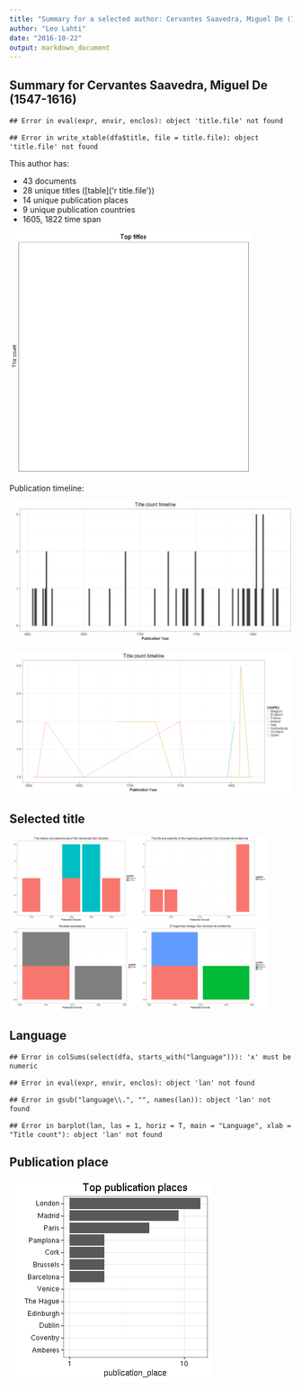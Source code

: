 ```yaml
---
title: "Summary for a selected author: Cervantes Saavedra, Miguel De (1547-1616)"
author: "Leo Lahti"
date: "2016-10-22"
output: markdown_document
---
```


## Summary for Cervantes Saavedra, Miguel De (1547-1616)


```
## Error in eval(expr, envir, enclos): object 'title.file' not found
```

```
## Error in write_xtable(dfa$title, file = title.file): object 'title.file' not found
```

This author has:

  * 43 documents
  * 28 unique titles ([table]('r title.file'))
  * 14 unique publication places
  * 9 unique publication countries
  * 1605, 1822 time span   


<img src="figure/selected_author_summary_titlecount-1.png" title="plot of chunk selected_author_summary_titlecount" alt="plot of chunk selected_author_summary_titlecount" width="430px" />


Publication timeline:

![plot of chunk selected_author_summary_timeline](figure/selected_author_summary_timeline-1.png)


![plot of chunk selected_author_summary_timeline_by_country](figure/selected_author_summary_timeline_by_country-1.png)

## Selected title

<img src="figure/selected_author_summary_timeline_by_title-1.png" title="plot of chunk selected_author_summary_timeline_by_title" alt="plot of chunk selected_author_summary_timeline_by_title" width="230px" /><img src="figure/selected_author_summary_timeline_by_title-2.png" title="plot of chunk selected_author_summary_timeline_by_title" alt="plot of chunk selected_author_summary_timeline_by_title" width="230px" /><img src="figure/selected_author_summary_timeline_by_title-3.png" title="plot of chunk selected_author_summary_timeline_by_title" alt="plot of chunk selected_author_summary_timeline_by_title" width="230px" /><img src="figure/selected_author_summary_timeline_by_title-4.png" title="plot of chunk selected_author_summary_timeline_by_title" alt="plot of chunk selected_author_summary_timeline_by_title" width="230px" />


## Language


```
## Error in colSums(select(dfa, starts_with("language"))): 'x' must be numeric
```

```
## Error in eval(expr, envir, enclos): object 'lan' not found
```

```
## Error in gsub("language\\.", "", names(lan)): object 'lan' not found
```

```
## Error in barplot(lan, las = 1, horiz = T, main = "Language", xlab = "Title count"): object 'lan' not found
```


## Publication place

![plot of chunk selected_author_summary_place](figure/selected_author_summary_place-1.png)

